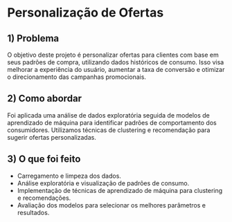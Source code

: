 # Personalização de Ofertas

## 1) Problema
O objetivo deste projeto é personalizar ofertas para clientes com base em seus padrões de compra, utilizando dados históricos de consumo. Isso visa melhorar a experiência do usuário, aumentar a taxa de conversão e otimizar o direcionamento das campanhas promocionais.

## 2) Como abordar
Foi aplicada uma análise de dados exploratória seguida de modelos de aprendizado de máquina para identificar padrões de comportamento dos consumidores. Utilizamos técnicas de clustering e recomendação para sugerir ofertas personalizadas.

## 3) O que foi feito 
- Carregamento e limpeza dos dados.
- Análise exploratória e visualização de padrões de consumo.
- Implementação de técnicas de aprendizado de máquina para clustering e recomendações.
- Avaliação dos modelos para selecionar os melhores parâmetros e resultados.
